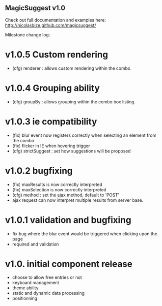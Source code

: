 MagicSuggest v1.0
--------------------------

Check out full documentation and examples here: http://nicolasbize.github.com/magicsuggest/

Milestone change log:

v1.0.5 Custom rendering
=======================
- (cfg) renderer : allows custom rendering within the combo.

v1.0.4 Grouping ability
=======================
- (cfg) groupBy : allows grouping within the combo box listing.

v1.0.3 ie compatibility
=======================
- (fix) blur event now registers correctly when selecting an element from the combo
- (fix) flicker in IE when hovering trigger
- (cfg) strictSuggest : set how suggestions will be proposed

v1.0.2 bugfixing
================
- (fix) maxResults is now correctly interpreted
- (fix) maxSelection is now correctly interpreted
- (cfg) method : set the ajax method, default to 'POST'
- ajax request can now interpret multiple results from server base.

v1.0.1 validation and bugfixing
===============================
- fix bug where the blur event would be triggered when clicking upon the page
- required and validation

v1.0. initial component release
===============================
- choose to allow free entries or not
- keyboard management
- theme ability
- static and dynamic data processing
- positionning